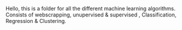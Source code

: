 Hello, this is a folder for all the different machine learning algorithms.
Consists of webscrapping, unupervised & supervised , Classification, Regression & Clustering.
